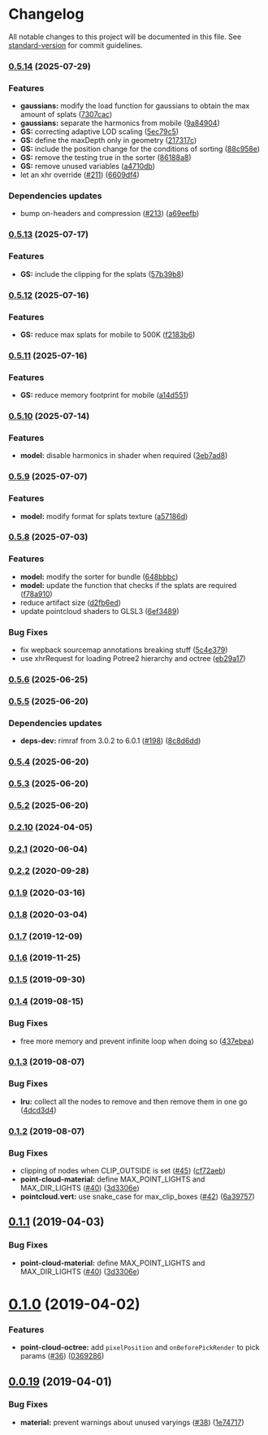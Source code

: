 # Changelog

All notable changes to this project will be documented in this file. See [standard-version](https://github.com/conventional-changelog/standard-version) for commit guidelines.

### [0.5.14](https://github.com/pnext/three-loader/compare/v0.5.13...v0.5.14) (2025-07-29)


### Features

* **gaussians:** modify the load function for gaussians to obtain the max amount of splats ([7307cac](https://github.com/pnext/three-loader/commit/7307cac45578d023ba83bf3848914af4aab1a38e))
* **gaussians:** separate the harmonics from mobile ([9a84904](https://github.com/pnext/three-loader/commit/9a849040c579d539bf19fc4c58456cd3b9c88dd7))
* **GS:** correcting adaptive LOD scaling ([5ec79c5](https://github.com/pnext/three-loader/commit/5ec79c5b252b97d83026053fe25a5f5d7a1af9b1))
* **GS:** define the maxDepth only in geometry ([217317c](https://github.com/pnext/three-loader/commit/217317c12bfddbeda92a190ae9c697e14222d793))
* **GS:** include the position change for the conditions of sorting ([88c958e](https://github.com/pnext/three-loader/commit/88c958e9013d5d2abf40b1ea6a68789e36db8fb9))
* **GS:** remove the testing true in the sorter ([86188a8](https://github.com/pnext/three-loader/commit/86188a83ffc17dc68f0d5fd2ff9171d838dff316))
* **GS:** remove unused variables ([a4710db](https://github.com/pnext/three-loader/commit/a4710db054d9687098845a4eabf9bd969ff9ce15))
* let an xhr override ([#211](https://github.com/pnext/three-loader/issues/211)) ([6609df4](https://github.com/pnext/three-loader/commit/6609df48342a7b747a027c8ba5893ce4d182d8ae))


### Dependencies updates

* bump on-headers and compression ([#213](https://github.com/pnext/three-loader/issues/213)) ([a69eefb](https://github.com/pnext/three-loader/commit/a69eefbd2162260d86fbb1941135212d88ef19b2))

### [0.5.13](https://github.com/pnext/three-loader/compare/v0.5.12...v0.5.13) (2025-07-17)


### Features

* **GS:** include the clipping for the splats ([57b39b8](https://github.com/pnext/three-loader/commit/57b39b89ecbce8d7d5e32cc395b6206f9c3c7746))

### [0.5.12](https://github.com/pnext/three-loader/compare/v0.5.11...v0.5.12) (2025-07-16)


### Features

* **GS:** reduce max splats for mobile to 500K ([f2183b6](https://github.com/pnext/three-loader/commit/f2183b6449bb0b07f1ef96355ac2e88dcc65e1b2))

### [0.5.11](https://github.com/pnext/three-loader/compare/v0.5.10...v0.5.11) (2025-07-16)


### Features

* **GS:** reduce memory footprint for mobile ([a14d551](https://github.com/pnext/three-loader/commit/a14d5510556c840660ea675c75bfa06b61cbf1c3))

### [0.5.10](https://github.com/pnext/three-loader/compare/v0.5.9...v0.5.10) (2025-07-14)


### Features

* **model:** disable harmonics in shader when required ([3eb7ad8](https://github.com/pnext/three-loader/commit/3eb7ad8eb5e21cfa3da09b3ca022b2c6e1c924d5))

### [0.5.9](https://github.com/pnext/three-loader/compare/v0.5.8...v0.5.9) (2025-07-07)


### Features

* **model:** modify format for splats texture ([a57186d](https://github.com/pnext/three-loader/commit/a57186d90709ad861880d73e8619bbd7cdf5c868))

### [0.5.8](https://github.com/pnext/three-loader/compare/v0.5.6...v0.5.8) (2025-07-03)


### Features

* **model:** modify the sorter for bundle ([648bbbc](https://github.com/pnext/three-loader/commit/648bbbc75bec5af6c9e651e3a01757beeac2c671))
* **model:** update the function that checks if the splats are required ([f78a910](https://github.com/pnext/three-loader/commit/f78a910cf1a4fbb112262bf1a53d45b8a9a6cecb))
* reduce artifact size ([d2fb6ed](https://github.com/pnext/three-loader/commit/d2fb6edae06e41f7bb3e3f8617d8d915d1ad83d6))
* update pointcloud shaders to GLSL3 ([6ef3489](https://github.com/pnext/three-loader/commit/6ef3489346e9343272e8bb32a5a7d206aeda1fed))


### Bug Fixes

* fix wepback sourcemap annotations breaking stuff ([5c4e379](https://github.com/pnext/three-loader/commit/5c4e3794a6301597fdccb5e72554f0b4ac680999))
* use xhrRequest for loading Potree2 hierarchy and octree ([eb29a17](https://github.com/pnext/three-loader/commit/eb29a1763b2dce8b18bacb35544ecbe26a6ad993))

### [0.5.6](https://github.com/pnext/three-loader/compare/v0.5.5...v0.5.6) (2025-06-25)

### [0.5.5](https://github.com/pnext/three-loader/compare/v0.5.4...v0.5.5) (2025-06-20)


### Dependencies updates

* **deps-dev:** rimraf from 3.0.2 to 6.0.1 ([#198](https://github.com/pnext/three-loader/issues/198)) ([8c8d6dd](https://github.com/pnext/three-loader/commit/8c8d6dd37ee0effc9034447ab424afc65ecfff82))

### [0.5.4](https://github.com/pnext/three-loader/compare/v0.5.3...v0.5.4) (2025-06-20)

### [0.5.3](https://github.com/pnext/three-loader/compare/v0.5.2...v0.5.3) (2025-06-20)

### [0.5.2](https://github.com/pnext/three-loader/compare/v0.5.1...v0.5.2) (2025-06-20)

### [0.2.10](https://github.com/pnext/three-loader/compare/v0.2.5...v0.2.10) (2024-04-05)

### [0.2.1](https://github.com/pnext/three-loader/compare/v0.2.1-beta.1...v0.2.1) (2020-06-04)

### [0.2.2](https://github.com/pnext/three-loader/compare/v0.2.1...v0.2.2) (2020-09-28)

### [0.1.9](https://github.com/pnext/three-loader/compare/v0.1.8...v0.1.9) (2020-03-16)

### [0.1.8](https://github.com/pnext/three-loader/compare/v0.1.6...v0.1.8) (2020-03-04)

### [0.1.7](https://github.com/pnext/three-loader/compare/v0.1.6...v0.1.7) (2019-12-09)

### [0.1.6](https://github.com/pnext/three-loader/compare/v0.1.5...v0.1.6) (2019-11-25)

### [0.1.5](https://github.com/pnext/three-loader/compare/v0.1.4...v0.1.5) (2019-09-30)

### [0.1.4](https://github.com/pnext/three-loader/compare/v0.1.3...v0.1.4) (2019-08-15)


### Bug Fixes

* free more memory and prevent infinite loop when doing so ([437ebea](https://github.com/pnext/three-loader/commit/437ebea))

### [0.1.3](https://github.com/pnext/three-loader/compare/v0.1.2...v0.1.3) (2019-08-07)


### Bug Fixes

* **lru:** collect all the nodes to remove and then remove them in one go ([4dcd3d4](https://github.com/pnext/three-loader/commit/4dcd3d4))

### [0.1.2](https://github.com/pnext/three-loader/compare/v0.1.0...v0.1.2) (2019-08-07)


### Bug Fixes

* clipping of nodes when CLIP_OUTSIDE is set ([#45](https://github.com/pnext/three-loader/issues/45)) ([cf72aeb](https://github.com/pnext/three-loader/commit/cf72aeb))
* **point-cloud-material:** define MAX_POINT_LIGHTS and MAX_DIR_LIGHTS ([#40](https://github.com/pnext/three-loader/issues/40)) ([3d3306e](https://github.com/pnext/three-loader/commit/3d3306e))
* **pointcloud.vert:** use snake_case for max_clip_boxes ([#42](https://github.com/pnext/three-loader/issues/42)) ([6a39757](https://github.com/pnext/three-loader/commit/6a39757))

## [0.1.1](https://github.com/pnext/three-loader/compare/v0.1.0...v0.1.1) (2019-04-03)


### Bug Fixes

* **point-cloud-material:** define MAX_POINT_LIGHTS and MAX_DIR_LIGHTS ([#40](https://github.com/pnext/three-loader/issues/40)) ([3d3306e](https://github.com/pnext/three-loader/commit/3d3306e))



# [0.1.0](https://github.com/pnext/three-loader/compare/v0.0.19...v0.1.0) (2019-04-02)


### Features

* **point-cloud-octree:** add `pixelPosition` and `onBeforePickRender` to pick params ([#36](https://github.com/pnext/three-loader/issues/36)) ([0369286](https://github.com/pnext/three-loader/commit/0369286))



## [0.0.19](https://github.com/pnext/three-loader/compare/v0.0.18...v0.0.19) (2019-04-01)


### Bug Fixes

* **material:** prevent warnings about unused varyings ([#38](https://github.com/pnext/three-loader/issues/38)) ([1e74717](https://github.com/pnext/three-loader/commit/1e74717))
